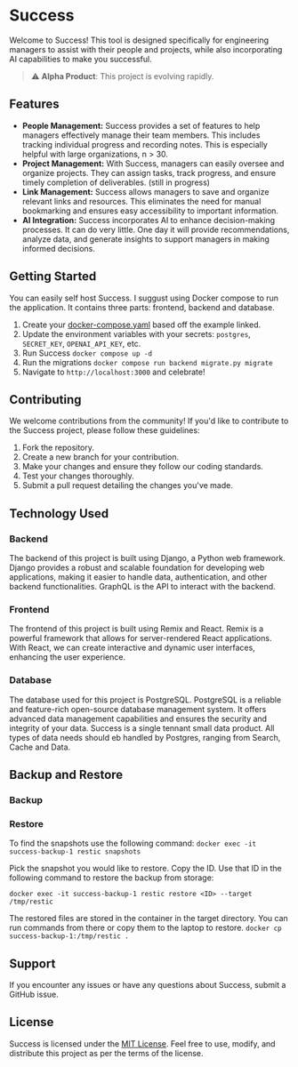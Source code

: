 # Success

Welcome to  Success!  This tool is designed specifically for engineering managers to assist with their people and projects, while also incorporating AI capabilities to make you successful.

> :warning: **Alpha Product**: This project is evolving rapidly. 


## Features

- **People Management:** Success provides a set of features to help managers effectively manage their team members. This includes tracking individual progress and recording notes. This is especially helpful with large organizations, n > 30. 
- **Project Management:** With Success, managers can easily oversee and organize projects. They can assign tasks, track progress, and ensure timely completion of deliverables. (still in progress)
- **Link Management:** Success allows managers to save and organize relevant links and resources. This eliminates the need for manual bookmarking and ensures easy accessibility to important information.
- **AI Integration:** Success incorporates AI to enhance decision-making processes. It can do very little. One day it will provide recommendations, analyze data, and generate insights to support managers in making informed decisions.

## Getting Started 

You can easily self host Success. I suggust using Docker compose to run the application. It contains three parts: frontend, backend and database. 

1. Create your [docker-compose.yaml](https://github.com/mbseid/success/blob/main/examples/docker-compose.yaml) based off the example linked. 
2. Update the environment variables with your secrets: `postgres`, `SECRET_KEY`, `OPENAI_API_KEY`, etc.
3. Run Success `docker compose up -d`
4. Run the migrations `docker compose run backend migrate.py migrate`
5. Navigate to `http://localhost:3000` and celebrate! 

## Contributing

We welcome contributions from the community! If you'd like to contribute to the Success project, please follow these guidelines:

1. Fork the repository. 
2. Create a new branch for your contribution.
3. Make your changes and ensure they follow our coding standards.
4. Test your changes thoroughly.
5. Submit a pull request detailing the changes you've made.

## Technology Used

### Backend
The backend of this project is built using Django, a Python web framework. Django provides a robust and scalable foundation for developing web applications, making it easier to handle data, authentication, and other backend functionalities. GraphQL is the API to interact with the backend. 

### Frontend
The frontend of this project is built using Remix and React. Remix is a powerful framework that allows for server-rendered React applications. With React, we can create interactive and dynamic user interfaces, enhancing the user experience.

### Database
The database used for this project is PostgreSQL. PostgreSQL is a reliable and feature-rich open-source database management system. It offers advanced data management capabilities and ensures the security and integrity of your data. Success is a single tennant small data product. All types of data needs should eb handled by Postgres, ranging from Search, Cache and Data. 

## Backup and Restore
### Backup

### Restore
To find the snapshots use the following command:
`docker exec -it success-backup-1 restic snapshots`

Pick the snapshot you would like to restore. Copy the ID. Use that ID in the following command to restore the backup from storage:

`docker exec -it success-backup-1 restic restore <ID> --target /tmp/restic`

The restored files are stored in the container in the target directory. You can run commands from there or copy them to the laptop to restore.
`docker cp success-backup-1:/tmp/restic . `

## Support

If you encounter any issues or have any questions about Success, submit a GitHub issue. 

## License

Success is licensed under the [MIT License](LICENSE). Feel free to use, modify, and distribute this project as per the terms of the license.